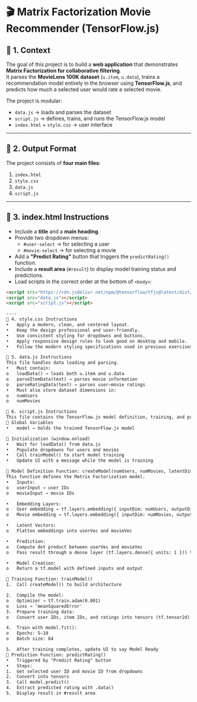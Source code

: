 # 🎬 Matrix Factorization Movie Recommender (TensorFlow.js)

## 📌 1. Context
The goal of this project is to build a **web application** that demonstrates **Matrix Factorization for collaborative filtering**.  
It parses the **MovieLens 100K dataset** (`u.item`, `u.data`), trains a recommendation model entirely in the browser using **TensorFlow.js**, and predicts how much a selected user would rate a selected movie.  

The project is modular:
- `data.js` → loads and parses the dataset  
- `script.js` → defines, trains, and runs the TensorFlow.js model  
- `index.html` + `style.css` → user interface  

---

## 📌 2. Output Format
The project consists of **four main files**:

1. `index.html`  
2. `style.css`  
3. `data.js`  
4. `script.js`

---

## 📌 3. index.html Instructions
- Include a **title** and a **main heading**.  
- Provide two dropdown menus:  
  - `#user-select` → for selecting a user  
  - `#movie-select` → for selecting a movie  
- Add a **"Predict Rating"** button that triggers the `predictRating()` function.  
- Include a **result area** (`#result`) to display model training status and predictions.  
- Load scripts in the correct order at the bottom of `<body>`:

```html
<script src="https://cdn.jsdelivr.net/npm/@tensorflow/tfjs@latest/dist/tf.min.js"></script>
<script src="data.js"></script>
<script src="script.js"></script>

----
📌 4. style.css Instructions
•	Apply a modern, clean, and centered layout.
•	Keep the design professional and user-friendly.
•	Use consistent styling for dropdowns and buttons.
•	Apply responsive design rules to look good on desktop and mobile.
•	Follow the modern styling specifications used in previous exercises (container, box shadows, clean typography).

📌 5. data.js Instructions
This file handles data loading and parsing.
•	Must contain:
o	loadData() → loads both u.item and u.data
o	parseItemData(text) → parses movie information
o	parseRatingData(text) → parses user–movie ratings
•	Must also store dataset dimensions in:
o	numUsers
o	numMovies

📌 6. script.js Instructions
This file contains the TensorFlow.js model definition, training, and prediction logic.
🔹 Global Variables
•	model → holds the trained TensorFlow.js model

🔹 Initialization (window.onload)
•	Wait for loadData() from data.js
•	Populate dropdowns for users and movies
•	Call trainModel() to start model training
•	Update UI with a message while the model is training

🔹 Model Definition Function: createModel(numUsers, numMovies, latentDim)
This function defines the Matrix Factorization model.
•	Inputs:
o	userInput → user IDs
o	movieInput → movie IDs

•	Embedding Layers:
o	User embedding → tf.layers.embedding({ inputDim: numUsers, outputDim: latentDim })
o	Movie embedding → tf.layers.embedding({ inputDim: numMovies, outputDim: latentDim })

•	Latent Vectors:
o	Flatten embeddings into userVec and movieVec

•	Prediction:
o	Compute dot product between userVec and movieVec
o	Pass result through a dense layer (tf.layers.dense({ units: 1 })) to predict rating

•	Model Creation:
o	Return a tf.model with defined inputs and output

🔹 Training Function: trainModel()
1.	Call createModel() to build architecture

2.	Compile the model:
o	Optimizer → tf.train.adam(0.001)
o	Loss → 'meanSquaredError'
3.	Prepare training data:
o	Convert user IDs, item IDs, and ratings into tensors (tf.tensor2d)

4.	Train with model.fit():
o	Epochs: 5–10
o	Batch size: 64

5.	After training completes, update UI to say Model Ready
🔹 Prediction Function: predictRating()
•	Triggered by "Predict Rating" button
•	Steps:
1.	Get selected user ID and movie ID from dropdowns
2.	Convert into tensors
3.	Call model.predict()
4.	Extract predicted rating with .data()
5.	Display result in #result area

